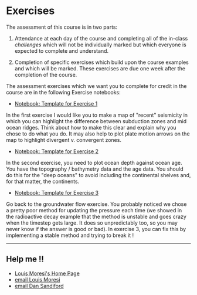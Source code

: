 
# Exercises

The assessment of this course is in two parts:

  1. Attendance at each day of the course and completing all of the in-class _challenges_ which will not be individually marked but which everyone is expected to complete and understand.

  2. Completion of specific exercises which build upon the course examples and which will be marked. These exercises are due one week after the completion of the course.

The assessment exercises which we want you to complete for credit in the course are in the following Exercise notebooks:

   - <a href="/notebooks/Notebooks/ForAssessment/Exercise1.ipynb" target="_blank"> <!--_ --> Notebook: Template for Exercise 1 </a>

In the first exercise I would like you to make a map of "recent" seismicity in which you can highlight the difference between subduction zones and mid ocean ridges. Think about how to make this clear and explain why you chose to do what you do. It may also help to plot plate motion arrows on the map to highlight divergent v. convergent zones.

   - <a href="/notebooks/Notebooks/ForAssessment/Exercise2.ipynb" target="_blank"> <!--_ --> Notebook: Template for Exercise 2 </a>

In the second exercise, you need to plot ocean depth against ocean age. You have the topography / bathymetry data and the age data. You should do this for the "deep oceans" to avoid including the continental shelves and, for that matter, the continents.

   - <a href="/notebooks/Notebooks/ForAssessment/Exercise3.ipynb" target="_blank"> <!--_ --> Notebook: Template for Exercise 3 </a>

Go back to the groundwater flow exercise. You probably noticed we chose a pretty poor method for updating the pressure each time (we showed in the radioactive decay example that the method is unstable and goes crazy when the timestep gets large. It does so unpredictably too, so you may never know if the answer is good or bad). In exercise 3, you can fix this by implementing a stable method and trying to break it !

---    

## Help me !!

   * [Louis Moresi's Home Page](http://www.moresi.info)
   * [email Louis Moresi](mailto:Louis.Moresi@unimelb.edu.au)
   * [email Dan Sandiford](mailto:d.sandiford@student.unimelb.edu.au)
